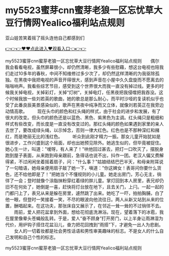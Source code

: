 # my5523蜜芽cnn蜜芽老狼一区忘忧草大豆行情网Yealico福利站点规则
亚山娃苦笑着摇了摇头连他自己都感到们


<a href="https://github.com/qdmang/dhap/issues/1">👉👉👉♥♥点此进入♥观看入口👈👉👉</a>


my5523蜜芽cnn蜜芽老狼一区忘忧草大豆行情网Yealico福利站点规则　　偶尔我会看看电视，虽然屏幕很小，却仍然清晰，我多少有些慰藉，想这台电视也陪我们走过10多年的春秋，中间不知维修过多少次了，却仍然这样清晰的为我驱除孤独。在黑夜中我把电视的声音开得很大，感到声音在小屋中久久盘旋而不愿离去的嗡嗡响声。我看些综艺节目，感受到这个世界很大而我一直没有掉过线。更多的时候我关掉电视，关掉彩灯，关掉“灯树“，关掉电灯，任黑夜把我侵噬把我吞没。这个时候我放一些刘若英的歌曲，她的歌总是那么耐心，而平时沙哑的复读机似乎也受了此番良辰美景感染似的，歌声在黑夜中纯净而又立体，就像刘若英正在我旁边动情高歌。
　　现在头巾的颜色和红头绳的样式，由于社会的进步和发展，有了很大的改变。但头巾的颜色还是以蓝色、黑色、紫黑色为主调。红头绳只是粗细和样式有些改变，而长度是一直没有改变过的。那红头绳的颜色如果遇到家里的亲人去世了，要改成绿头绳，以示悼念，否则一律大红色。红色也是不那种深红和赭红，而是艳丽无比的浅红色。
　　听众到此刚才精力一振。那女儿童开始犹如是很进步，工作兴盛到这个局面，却也出她预见除外。她逃生似的，但毕竟被捉住。她心生一计，叫道："嗳呀，有人来了！"哄他回过甚去，把灯一口吹灭了，摆脱身跑到屋子表面，从来跑到母亲跟前，急得话也说不出，抖作一团。老汉人偏又费解得紧，不过闲闲坐着摇着扇子，问："什么事？"姑娘结结巴巴半天，和母亲附耳说了一句暗语，她母亲便用扇子敲了她一下，嗔道："你这婢女！表哥问你要什么货色，还不给他即是了！"把她当个不懂规则的小儿童。她走出房门，芳心无主，徜徉了一会；登时就像个涂脂抹粉穿红着绿的胖儿童。掌灯回到本人房里，表兄却仍旧不在何处了，她倒是一喜，赶快将灯台放在地下，且去关门，上闩。一起一起的门都闩上了，表兄从来是躲在房里，遽然跳了出来。她吃了一吓，拍拍胸脯，白了他一眼，但登时一笑接着一笑，不尽的眼波向他流往日。两人从新又站到从来的位置，酬唱起来。在这功夫，那张床自又展示了，在邻近一耸一耸的不过徜徉不去。
　　雨前，爱人把花盆拿到外面，想给花彻底洗淋浴。现在，望着落下的冰雹，我在屋里像晕头苍蝇般乱转。于是，爱人“奋不顾身”打开房门，以上半身让雨淋湿为代价，用炉钩子搭住花盆沿儿，奋力把花回拽到“雨搭”下，才避免一出人为悲剧。
　　女人的一切着妆都是社会男性话语和男性审美趣味的标志。不是女人的什么自己发明和自己个性的标志。

my5523蜜芽cnn蜜芽老狼一区忘忧草大豆行情网Yealico福利站点规则
